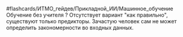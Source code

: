 #flashcards/ИТМО_гейдев/Прикладной_ИИ/Машинное_обучение 
Обучение без учителя
?
Отсутствует вариант "как правильно", существуют только предикторы. Зачастую человек сам не может определить закономерности во входных данных.